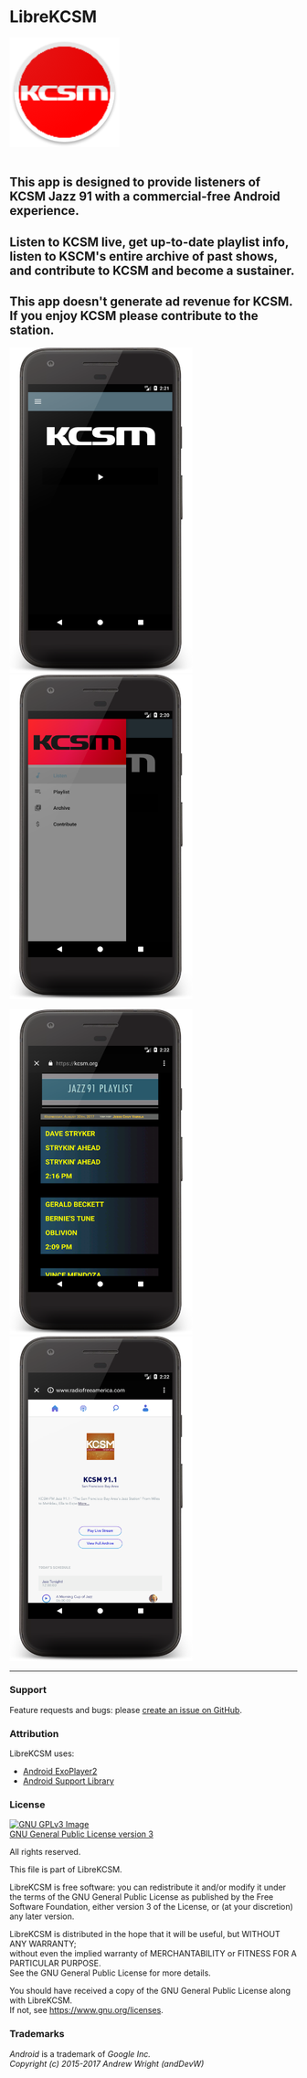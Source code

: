 # LibreKCSM

<img src="https://github.com/andDevW/LibreKCSM/blob/master/LibreKCSM/app/src/main/res/mipmap-xxxhdpi/ic_launcher_round.png" alt="Get it on F-Droid"/>
<br>  
<br>

## This app is designed to provide listeners of KCSM Jazz 91 with a commercial-free Android experience.   
## Listen to KCSM live, get up-to-date playlist info, listen to KSCM's entire archive of past shows, and contribute to KCSM and become a sustainer.

## This app doesn't generate ad revenue for KCSM.                                                                                  If you enjoy KCSM please contribute to the station. 
<img src="https://github.com/andDevW/LibreKCSM/blob/master/LibreKCSM/device-home-2017-08-30-142200.png" 
width="320" height="569" /> 
<img src="https://github.com/andDevW/LibreKCSM/blob/master/LibreKCSM/device-nav-2017-08-30-142136.png" 
width="320" height="569" /> 

<img src="https://github.com/andDevW/LibreKCSM/blob/master/LibreKCSM/device-playlist-2017-08-30-142240.png"
width="320" height="569" /> 
<img src="https://github.com/andDevW/LibreKCSM/blob/master/LibreKCSM/device-archive-2017-08-30-142330.png" 
width="320" height="569" /> 

***  

### Support
Feature requests and bugs: please [create an issue on GitHub](https://github.com/andDevW/LibreKCSM/issues/).

### Attribution

LibreKCSM uses:

* [Android ExoPlayer2](https://github.com/google/ExoPlayer/)
* [Android Support Library](https://developer.android.com/topic/libraries/support-library/)


### License
[![GNU GPLv3 Image](https://www.gnu.org/graphics/gplv3-127x51.png)](http://www.gnu.org/licenses/gpl-3.0.en.html)  
[GNU General Public License version 3](http://www.gnu.org/licenses/gpl.txt)


All rights reserved.

This file is part of LibreKCSM.

LibreKCSM is free software: you can redistribute it and/or modify it under the terms of the GNU General Public License as published by the Free Software Foundation, either version 3 of the License, or (at your discretion) any later version.

LibreKCSM is distributed in the hope that it will be useful, but WITHOUT ANY WARRANTY;   
without even the implied warranty of MERCHANTABILITY or FITNESS FOR A PARTICULAR PURPOSE.   
See the GNU General Public License for more details.

You should have received a copy of the GNU General Public License along with LibreKCSM.   
If not, see https://www.gnu.org/licenses.

### Trademarks

*Android* is a trademark of *Google Inc.*             
*Copyright (c) 2015-2017 Andrew Wright (andDevW)*  
